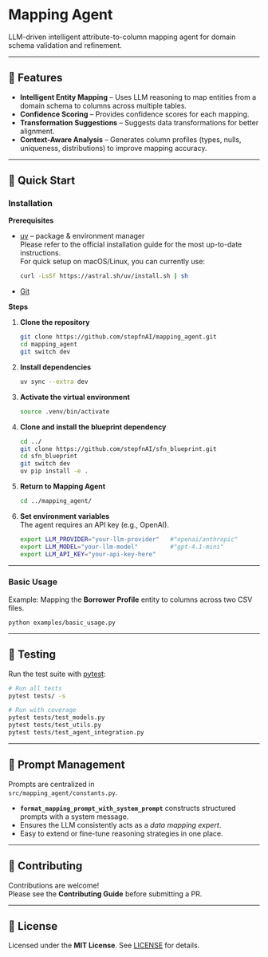 # Mapping Agent

LLM-driven intelligent attribute-to-column mapping agent for domain schema validation and refinement.

---

## 🌟 Features

- **Intelligent Entity Mapping** – Uses LLM reasoning to map entities from a domain schema to columns across multiple tables.  
- **Confidence Scoring** – Provides confidence scores for each mapping.  
- **Transformation Suggestions** – Suggests data transformations for better alignment.  
- **Context-Aware Analysis** – Generates column profiles (types, nulls, uniqueness, distributions) to improve mapping accuracy.  

---

## 🚀 Quick Start

### Installation

**Prerequisites**

- [uv](https://docs.astral.sh/uv/getting-started/installation/) – package & environment manager  
  Please refer to the official installation guide for the most up-to-date instructions.  
  For quick setup on macOS/Linux, you can currently use:  
  ```bash
  curl -LsSf https://astral.sh/uv/install.sh | sh
  ```
- [Git](https://git-scm.com/)  

**Steps**

1. **Clone the repository**  
   ```bash
   git clone https://github.com/stepfnAI/mapping_agent.git
   cd mapping_agent
   git switch dev
   ```

2. **Install dependencies**  
   ```bash
   uv sync --extra dev
   ```

3. **Activate the virtual environment**  
   ```bash
   source .venv/bin/activate
   ```

4. **Clone and install the blueprint dependency**  
   ```bash
   cd ../
   git clone https://github.com/stepfnAI/sfn_blueprint.git
   cd sfn_blueprint
   git switch dev
   uv pip install -e .
   ```

5. **Return to Mapping Agent**  
   ```bash
   cd ../mapping_agent/
   ```

6. **Set environment variables**  
   The agent requires an API key (e.g., OpenAI).  
   ```bash
   export LLM_PROVIDER="your-llm-provider"   #"openai/anthropic"
   export LLM_MODEL="your-llm-model"         #"gpt-4.1-mini"
   export LLM_API_KEY="your-api-key-here"    
   ```

---

### Basic Usage

Example: Mapping the **Borrower Profile** entity to columns across two CSV files.

```
python examples/basic_usage.py
```

---

## 🧪 Testing

Run the test suite with [pytest](https://docs.pytest.org/):

```bash
# Run all tests
pytest tests/ -s

# Run with coverage
pytest tests/test_models.py
pytest tests/test_utils.py
pytest tests/test_agent_integration.py
```

---

## 📝 Prompt Management

Prompts are centralized in  
`src/mapping_agent/constants.py`.

- **`format_mapping_prompt_with_system_prompt`** constructs structured prompts with a system message.  
- Ensures the LLM consistently acts as a *data mapping expert*.  
- Easy to extend or fine-tune reasoning strategies in one place.  

---

## 🤝 Contributing

Contributions are welcome!  
Please see the **Contributing Guide** before submitting a PR.

---

## 📄 License

Licensed under the **MIT License**. See [LICENSE](./LICENSE) for details.